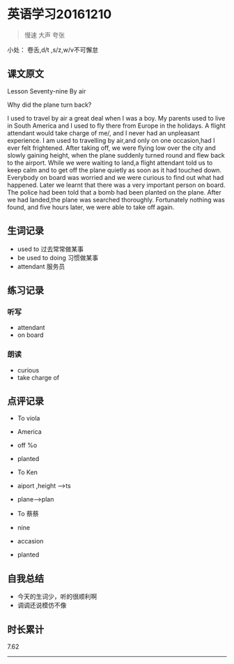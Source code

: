 # 英语学习20161210

> 慢速 大声 夸张

小处： 卷舌,d/t ,s/z,w/v不可懈怠

## 课文原文

Lesson Seventy-nine By air

Why did the plane turn back?

I used to travel by air a great deal when I was a boy.
My parents used to live in South America and I used to fly there from Europe in the holidays.
A flight attendant would take charge of me/, and I never had   an unpleasant experience.
I am  used to travelling  by air,and only  on one occasion,had I  ever  felt frightened.
After taking off, we were flying low  over the city and slowly gaining height,  when the plane suddenly  turned round and flew back to the airport.
While we were waiting to land,a flight attendant told us to keep calm and to get off the plane quietly as soon as it had  touched down.
Everybody on board was worried and we were  curious  to find out what had happened.
Later we learnt that there was a very important person on board.
The police had been told  that a bomb  had been planted  on the plane.
After we had landed,the plane was searched thoroughly.
Fortunately nothing was found, and five hours later, we were able to take off again.

 
## 生词记录
* used to 过去常常做某事
* be used to doing 习惯做某事
* attendant 服务员

## 练习记录

### 听写
* attendant
* on board

### 朗读
* curious
* take charge of

## 点评记录

* To viola
 * America 
 * off  %o
 * planted

* To Ken
 * aiport ,height -->ts
 * plane-->plan
 
* To 蔡蔡 
 * nine
 * accasion
 * planted

## 自我总结
* 今天的生词少，听的很顺利啊
* 调调还说模仿不像

## 时长累计
7.62

---
